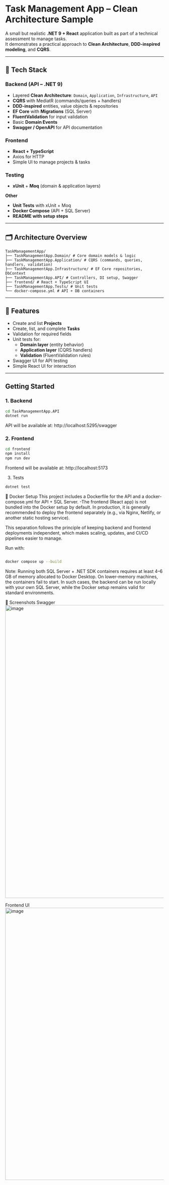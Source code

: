 # Task Management App – Clean Architecture Sample

A small but realistic **.NET 9 + React** application built as part of a technical assessment to manage tasks.  
It demonstrates a practical approach to **Clean Architecture**, **DDD-inspired modeling**, and **CQRS**.

---

## 🚀 Tech Stack

### Backend (API – .NET 9)
- Layered **Clean Architecture**: `Domain`, `Application`, `Infrastructure`, `API`
- **CQRS** with MediatR (commands/queries + handlers)
- **DDD-inspired** entities, value objects & repositories
- **EF Core** with **Migrations** (SQL Server)
- **FluentValidation** for input validation
- Basic **Domain Events**
- **Swagger / OpenAPI** for API documentation

### Frontend
- **React + TypeScript**
- Axios for HTTP
- Simple UI to manage projects & tasks

### Testing
- **xUnit** + **Moq** (domain & application layers)

**Other**
- **Unit Tests** with xUnit + Moq
- **Docker Compose** (API + SQL Server)
- **README with setup steps**

---

## 🗂️ Architecture Overview
```
TaskManagementApp/
├── TaskManagementApp.Domain/ # Core domain models & logic
├── TaskManagementApp.Application/ # CQRS (commands, queries, handlers, validation)
├── TaskManagementApp.Infrastructure/ # EF Core repositories, DbContext
├── TaskManagementApp.API/ # Controllers, DI setup, Swagger
├── frontend/ # React + TypeScript UI
├── TaskManagementApp.Tests/ # Unit tests
└── docker-compose.yml # API + DB containers
```

---

## 🧪 Features

- Create and list **Projects**
- Create, list, and complete **Tasks**
- Validation for required fields
- Unit tests for:
  - **Domain layer** (entity behavior)
  - **Application layer** (CQRS handlers)
  - **Validation** (FluentValidation rules)
- Swagger UI for API testing
- Simple React UI for interaction

---

##  Getting Started

### 1. Backend
```bash
cd TaskManagementApp.API
dotnet run
```
API will be available at: http://localhost:5295/swagger

### 2. Frontend
```bash
cd frontend
npm install
npm run dev
```
Frontend will be available at: http://localhost:5173

3. Tests
```bash
dotnet test
```
🐳 Docker Setup
This project includes a Dockerfile for the API and a docker-compose.yml for API + SQL Server.
-The frontend (React app) is not bundled into the Docker setup by default.
In production, it is generally recommended to deploy the frontend separately (e.g., via Nginx, Netlify, or another static hosting service).

This separation follows the principle of keeping backend and frontend deployments independent, which makes scaling, updates, and CI/CD pipelines easier to manage.

Run with:
```bash

docker compose up --build
```
 Note: Running both SQL Server + .NET SDK containers requires at least 4–6 GB of memory allocated to Docker Desktop.
On lower-memory machines, the containers  fail to start.
In such cases, the backend can be run locally with your own SQL Server, while the Docker setup remains valid for standard environments.

📸 Screenshots
Swagger
<img width="1805" height="932" alt="image" src="https://github.com/user-attachments/assets/0b11175e-08db-4922-a2c3-88263c6a66d1" />

Frontend UI
<img width="1693" height="866" alt="image" src="https://github.com/user-attachments/assets/d4495ac5-385b-4b00-8a4d-43c49b78c6a3" />


